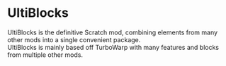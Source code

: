 # UltiBlocks
UltiBlocks is the definitive Scratch mod, combining elements from many other mods into a single convenient package.
<br>UltiBlocks is mainly based off TurboWarp with many features and blocks from multiple other mods.
